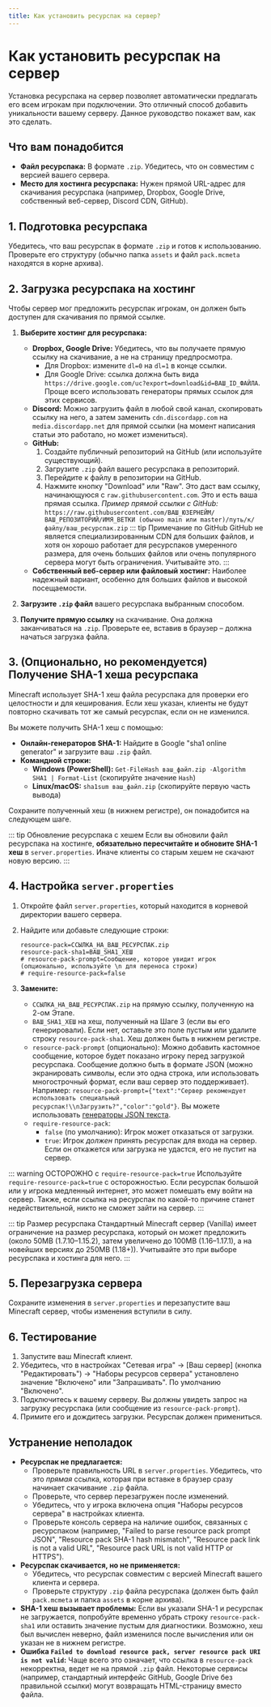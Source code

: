 ```yaml
---
title: Как установить ресурспак на сервер?
---
```


# Как установить ресурспак на сервер

Установка ресурспака на сервер позволяет автоматически предлагать его всем игрокам при подключении. Это отличный способ добавить уникальности вашему серверу. Данное руководство покажет вам, как это сделать.

## Что вам понадобится

*   **Файл ресурспака:** В формате `.zip`. Убедитесь, что он совместим с версией вашего сервера.
*   **Место для хостинга ресурспака:** Нужен прямой URL-адрес для скачивания ресурспака (например, Dropbox, Google Drive, собственный веб-сервер, Discord CDN, GitHub).

## 1. Подготовка ресурспака

Убедитесь, что ваш ресурспак в формате `.zip` и готов к использованию. Проверьте его структуру (обычно папка `assets` и файл `pack.mcmeta` находятся в корне архива).

## 2. Загрузка ресурспака на хостинг

Чтобы сервер мог предложить ресурспак игрокам, он должен быть доступен для скачивания по прямой ссылке.

1.  **Выберите хостинг для ресурспака:**
    *   **Dropbox, Google Drive:** Убедитесь, что вы получаете прямую ссылку на скачивание, а не на страницу предпросмотра.
        *   Для Dropbox: измените `dl=0` на `dl=1` в конце ссылки.
        *   Для Google Drive: ссылка должна быть вида `https://drive.google.com/uc?export=download&id=ВАШ_ID_ФАЙЛА`. Проще всего использовать генераторы прямых ссылок для этих сервисов.
    *   **Discord:** Можно загрузить файл в любой свой канал, скопировать ссылку на него, а затем заменить `cdn.discordapp.com` на `media.discordapp.net` для прямой ссылки (на момент написания статьи это работало, но может измениться).
    *   **GitHub:**
        1.  Создайте публичный репозиторий на GitHub (или используйте существующий).
        2.  Загрузите `.zip` файл вашего ресурспака в репозиторий.
        3.  Перейдите к файлу в репозитории на GitHub.
        4.  Нажмите кнопку "Download" или "Raw". Это даст вам ссылку, начинающуюся с `raw.githubusercontent.com`. Это и есть ваша прямая ссылка.
            *Пример прямой ссылки с GitHub:* `https://raw.githubusercontent.com/ВАШ_ЮЗЕРНЕЙМ/ВАШ_РЕПОЗИТОРИЙ/ИМЯ_ВЕТКИ (обычно main или master)/путь/к/файлу/ваш_ресурспак.zip`
        ::: tip Примечание по GitHub
        GitHub не является специализированным CDN для больших файлов, и хотя он хорошо работает для ресурспаков умеренного размера, для очень больших файлов или очень популярного сервера могут быть ограничения. Учитывайте это.
        :::
    *   **Собственный веб-сервер или файловый хостинг:** Наиболее надежный вариант, особенно для больших файлов и высокой посещаемости.

2.  **Загрузите `.zip` файл** вашего ресурспака выбранным способом.
3.  **Получите прямую ссылку** на скачивание. Она должна заканчиваться на `.zip`. Проверьте ее, вставив в браузер – должна начаться загрузка файла.

## 3. (Опционально, но рекомендуется) Получение SHA-1 хеша ресурспака

Minecraft использует SHA-1 хеш файла ресурспака для проверки его целостности и для кеширования. Если хеш указан, клиенты не будут повторно скачивать тот же самый ресурспак, если он не изменился.

Вы можете получить SHA-1 хеш с помощью:
*   **Онлайн-генераторов SHA-1:** Найдите в Google "sha1 online generator" и загрузите ваш `.zip` файл.
*   **Командной строки:**
    *   **Windows (PowerShell):** `Get-FileHash ваш_файл.zip -Algorithm SHA1 | Format-List` (скопируйте значение `Hash`)
    *   **Linux/macOS:** `sha1sum ваш_файл.zip` (скопируйте первую часть вывода)

Сохраните полученный хеш (в нижнем регистре), он понадобится на следующем шаге.

::: tip Обновление ресурспака с хешем
Если вы обновили файл ресурспака на хостинге, **обязательно пересчитайте и обновите SHA-1 хеш** в `server.properties`. Иначе клиенты со старым хешем не скачают новую версию.
:::

## 4. Настройка `server.properties`

1.  Откройте файл `server.properties`, который находится в корневой директории вашего сервера.
2.  Найдите или добавьте следующие строки:

    ```properties
    resource-pack=ССЫЛКА_НА_ВАШ_РЕСУРСПАК.zip
    resource-pack-sha1=ВАШ_SHA1_ХЕШ
    # resource-pack-prompt=Сообщение, которое увидит игрок (опционально, используйте \n для переноса строки)
    # require-resource-pack=false
    ```

3.  **Замените:**
    *   `ССЫЛКА_НА_ВАШ_РЕСУРСПАК.zip` на прямую ссылку, полученную на 2-ом Этапе.
    *   `ВАШ_SHA1_ХЕШ` на хеш, полученный на Шаге 3 (если вы его генерировали). Если нет, оставьте это поле пустым или удалите строку `resource-pack-sha1`. Хеш должен быть в нижнем регистре.
    *   `resource-pack-prompt` (опционально): Можно добавить кастомное сообщение, которое будет показано игроку перед загрузкой ресурспака. Сообщение должно быть в формате JSON (можно экранировать символы, если это одна строка, или использовать многострочный формат, если ваш сервер это поддерживает). Например: `resource-pack-prompt={"text":"Сервер рекомендует использовать специальный ресурспак!\\nЗагрузить?","color":"gold"}`. Вы можете использовать [генераторы JSON текста](https://minecraft.tools/ru/json_text.php?json=Bisquit.Host%20%D0%BB%D1%83%D1%87%D1%88%D0%B8%D0%B9%20%D1%85%D0%BE%D1%81%D1%82%D0%B8%D0%BD%D0%B3).
    *   `require-resource-pack`:
        *   `false` (по умолчанию): Игрок может отказаться от загрузки.
        *   `true`: Игрок *должен* принять ресурспак для входа на сервер. Если он откажется или загрузка не удастся, его не пустит на сервер.

::: warning ОСТОРОЖНО с `require-resource-pack=true`
Используйте `require-resource-pack=true` с осторожностью. Если ресурспак большой или у игрока медленный интернет, это может помешать ему войти на сервер. Также, если ссылка на ресурспак по какой-то причине станет недействительной, никто не сможет зайти на сервер.
:::

::: tip Размер ресурспака
Стандартный Minecraft сервер (Vanilla) имеет ограничение на размер ресурспака, который он может предложить (около 50MB (1.7.10–1.15.2), затем увеличено до 100MB (1.16–1.17.1), а на новейших версиях до 250MB (1.18+)). Учитывайте это при выборе ресурспака и хостинга для него.
:::

## 5. Перезагрузка сервера

Сохраните изменения в `server.properties` и перезапустите ваш Minecraft сервер, чтобы изменения вступили в силу.

## 6. Тестирование

1.  Запустите ваш Minecraft клиент.
2.  Убедитесь, что в настройках "Сетевая игра" -> [Ваш сервер] (кнопка "Редактировать") -> "Наборы ресурсов сервера" установлено значение "Включено" или "Запрашивать". По умолчанию "Включено".
3.  Подключитесь к вашему серверу. Вы должны увидеть запрос на загрузку ресурспака (или сообщение из `resource-pack-prompt`).
4.  Примите его и дождитесь загрузки. Ресурспак должен примениться.

## Устранение неполадок

*   **Ресурспак не предлагается:**
    *   Проверьте правильность URL в `server.properties`. Убедитесь, что это *прямая* ссылка, которая при вставке в браузер сразу начинает скачивание `.zip` файла.
    *   Проверьте, что сервер перезагружен после изменений.
    *   Убедитесь, что у игрока включена опция "Наборы ресурсов сервера" в настройках клиента.
    *   Проверьте консоль сервера на наличие ошибок, связанных с ресурспаком (например, "Failed to parse resource pack prompt JSON", "Resource pack SHA-1 hash mismatch", "Resource pack link is not a valid URL", "Resource pack URL is not valid HTTP or HTTPS").
*   **Ресурспак скачивается, но не применяется:**
    *   Убедитесь, что ресурспак совместим с версией Minecraft вашего клиента и сервера.
    *   Проверьте структуру `.zip` файла ресурспака (должен быть файл `pack.mcmeta` и папка `assets` в корне архива).
*   **SHA-1 хеш вызывает проблемы:** Если вы указали SHA-1 и ресурспак не загружается, попробуйте временно убрать строку `resource-pack-sha1` или оставить значение пустым для диагностики. Возможно, хеш был вычислен неверно, файл изменился после вычисления или он указан не в нижнем регистре.
*   **Ошибка `Failed to download resource pack, server resource pack URI is not valid`:** Чаще всего это означает, что ссылка в `resource-pack` некорректна, ведет не на прямой `.zip` файл. Некоторые сервисы (например, стандартный интерфейс GitHub, Google Drive без правильной ссылки) могут возвращать HTML-страницу вместо файла.